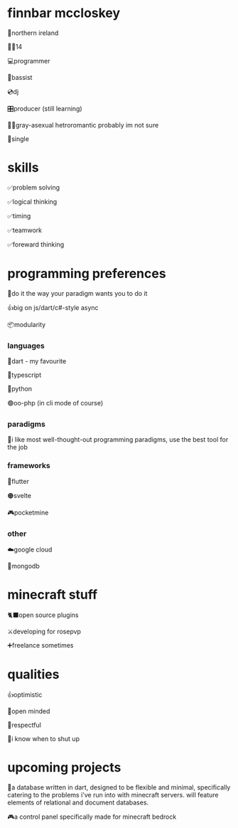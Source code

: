 # finnbar mccloskey

📍northern ireland

🙋‍♂️14

💻programmer

🎸bassist

💿dj

🎛️producer (still learning)

🏳️‍🌈gray-asexual hetroromantic probably im not sure

🥰single

# skills
✅problem solving

✅logical thinking

✅timing

✅teamwork

✅foreward thinking

# programming preferences

💖do it the way your paradigm wants you to do it

👍big on js/dart/c#-style async

📦modularity

### languages

🎯dart - my favourite

💪typescript

🔵python

🟣oo-php (in cli mode of course)

### paradigms

🙂i like most well-thought-out programming paradigms, use the best tool for the job

### frameworks
🦋flutter

🟠svelte

🎮pocketmine

### other

☁️google cloud

🍃mongodb
# minecraft stuff
🐈‍⬛open source plugins

⚔️developing for rosepvp

➕freelance sometimes

# qualities

👍optimistic

🧠open minded

🙂respectful

🤫i know when to shut up

# upcoming projects
💾a database written in dart, designed to be flexible and minimal, specifically catering to the problems i've run into with minecraft servers. will feature elements of relational and document databases.

🎮a control panel specifically made for minecraft bedrock
